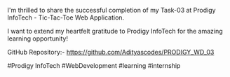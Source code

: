 I'm thrilled to share the successful completion of my Task-03 at Prodigy InfoTech - Tic-Tac-Toe Web Application.

I want to extend my heartfelt gratitude to Prodigy InfoTech for the amazing learning opportunity!

GitHub Repository:- https://github.com/Adityascodes/PRODIGY_WD_03

#Prodigy InfoTech #WebDevelopment #learning #internship
